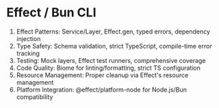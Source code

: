# Effect / Bun CLI

1. Effect Patterns: Service/Layer, Effect.gen, typed errors, dependency injection
2. Type Safety: Schema validation, strict TypeScript, compile-time error tracking
3. Testing: Mock layers, Effect test runners, comprehensive coverage
4. Code Quality: Biome for linting/formatting, strict TS configuration
5. Resource Management: Proper cleanup via Effect's resource management
6. Platform Integration: @effect/platform-node for Node.js/Bun compatibility
